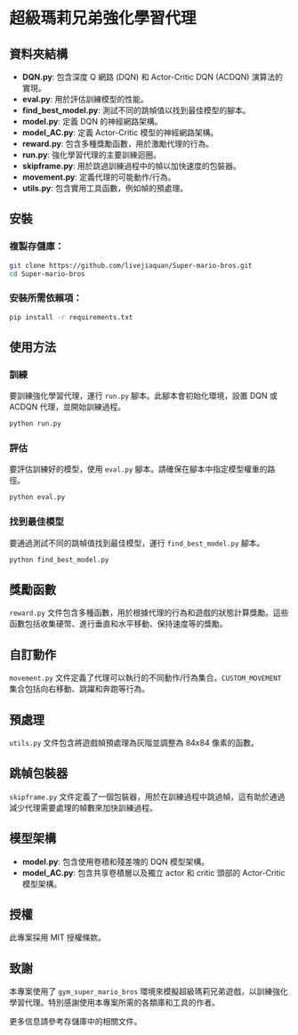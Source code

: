# 超級瑪莉兄弟強化學習代理

## 資料夾結構

- **DQN.py**: 包含深度 Q 網路 (DQN) 和 Actor-Critic DQN (ACDQN) 演算法的實現。
- **eval.py**: 用於評估訓練模型的性能。
- **find_best_model.py**: 測試不同的跳幀值以找到最佳模型的腳本。
- **model.py**: 定義 DQN 的神經網路架構。
- **model_AC.py**: 定義 Actor-Critic 模型的神經網路架構。
- **reward.py**: 包含多種獎勵函數，用於激勵代理的行為。
- **run.py**: 強化學習代理的主要訓練迴圈。
- **skipframe.py**: 用於跳過訓練過程中的幀以加快速度的包裝器。
- **movement.py**: 定義代理的可能動作/行為。
- **utils.py**: 包含實用工具函數，例如幀的預處理。

## 安裝

### 複製存儲庫：

```bash
git clone https://github.com/livejiaquan/Super-mario-bros.git
cd Super-mario-bros
```

### 安裝所需依賴項：

```bash
pip install -r requirements.txt
```

## 使用方法

### 訓練

要訓練強化學習代理，運行 `run.py` 腳本。此腳本會初始化環境，設置 DQN 或 ACDQN 代理，並開始訓練過程。

```bash
python run.py
```

### 評估

要評估訓練好的模型，使用 `eval.py` 腳本。請確保在腳本中指定模型權重的路徑。

```bash
python eval.py
```

### 找到最佳模型

要通過測試不同的跳幀值找到最佳模型，運行 `find_best_model.py` 腳本。

```bash
python find_best_model.py
```

## 獎勵函數

`reward.py` 文件包含多種函數，用於根據代理的行為和遊戲的狀態計算獎勵。這些函數包括收集硬幣、進行垂直和水平移動、保持速度等的獎勵。

## 自訂動作

`movement.py` 文件定義了代理可以執行的不同動作/行為集合。`CUSTOM_MOVEMENT` 集合包括向右移動、跳躍和奔跑等行為。

## 預處理

`utils.py` 文件包含將遊戲幀預處理為灰階並調整為 84x84 像素的函數。

## 跳幀包裝器

`skipframe.py` 文件定義了一個包裝器，用於在訓練過程中跳過幀，這有助於通過減少代理需要處理的幀數來加快訓練過程。

## 模型架構

- **model.py**: 包含使用卷積和殘差塊的 DQN 模型架構。
- **model_AC.py**: 包含共享卷積層以及獨立 actor 和 critic 頭部的 Actor-Critic 模型架構。

## 授權

此專案採用 MIT 授權條款。

## 致謝

本專案使用了 `gym_super_mario_bros` 環境來模擬超級瑪莉兄弟遊戲，以訓練強化學習代理。特別感謝使用本專案所需的各類庫和工具的作者。

更多信息請參考存儲庫中的相關文件。
